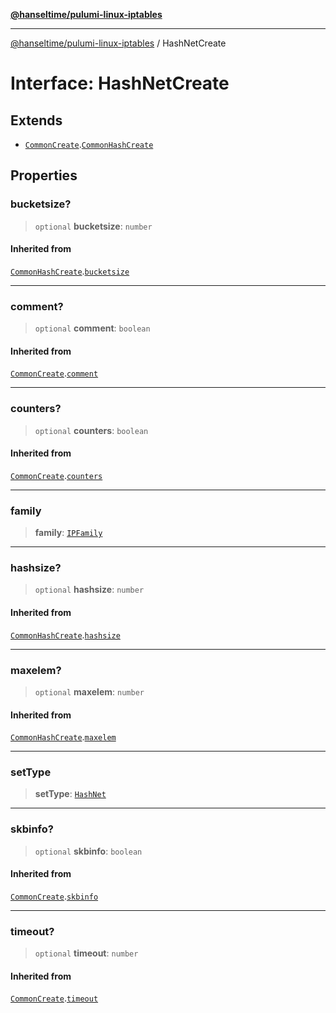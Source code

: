 [**@hanseltime/pulumi-linux-iptables**](../README.md)

***

[@hanseltime/pulumi-linux-iptables](../README.md) / HashNetCreate

# Interface: HashNetCreate

## Extends

- [`CommonCreate`](CommonCreate.md).[`CommonHashCreate`](CommonHashCreate.md)

## Properties

### bucketsize?

> `optional` **bucketsize**: `number`

#### Inherited from

[`CommonHashCreate`](CommonHashCreate.md).[`bucketsize`](CommonHashCreate.md#bucketsize)

***

### comment?

> `optional` **comment**: `boolean`

#### Inherited from

[`CommonCreate`](CommonCreate.md).[`comment`](CommonCreate.md#comment)

***

### counters?

> `optional` **counters**: `boolean`

#### Inherited from

[`CommonCreate`](CommonCreate.md).[`counters`](CommonCreate.md#counters)

***

### family

> **family**: [`IPFamily`](../type-aliases/IPFamily.md)

***

### hashsize?

> `optional` **hashsize**: `number`

#### Inherited from

[`CommonHashCreate`](CommonHashCreate.md).[`hashsize`](CommonHashCreate.md#hashsize)

***

### maxelem?

> `optional` **maxelem**: `number`

#### Inherited from

[`CommonHashCreate`](CommonHashCreate.md).[`maxelem`](CommonHashCreate.md#maxelem)

***

### setType

> **setType**: [`HashNet`](../enumerations/SetTypes.md#hashnet)

***

### skbinfo?

> `optional` **skbinfo**: `boolean`

#### Inherited from

[`CommonCreate`](CommonCreate.md).[`skbinfo`](CommonCreate.md#skbinfo)

***

### timeout?

> `optional` **timeout**: `number`

#### Inherited from

[`CommonCreate`](CommonCreate.md).[`timeout`](CommonCreate.md#timeout)
